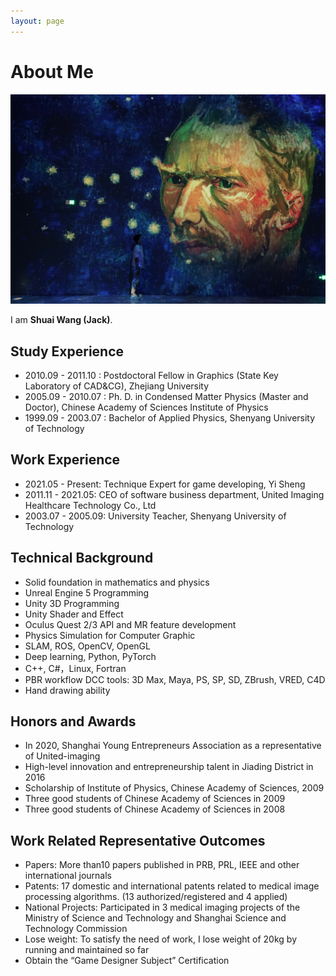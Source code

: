 ```yaml
---
layout: page
---
```


# About Me

<div>
<img src="/images/wangshuai.jpg">
</div>

I am **Shuai Wang (Jack)**. 

## Study Experience

- 2010.09 - 2011.10 : Postdoctoral Fellow in Graphics (State Key Laboratory of CAD&CG), Zhejiang University
- 2005.09 - 2010.07 : Ph. D. in Condensed Matter Physics (Master and Doctor), Chinese Academy of Sciences Institute of Physics
- 1999.09 - 2003.07 : Bachelor of Applied Physics, Shenyang University of Technology

## Work Experience

- 2021.05 - Present: Technique Expert for game developing, Yi Sheng
- 2011.11 - 2021.05: CEO of software business department, United Imaging Healthcare Technology Co., Ltd
- 2003.07 - 2005.09: University Teacher, Shenyang University of Technology

## Technical Background

+ Solid foundation in mathematics and physics
+ Unreal Engine 5 Programming
+ Unity 3D Programming
+ Unity Shader and Effect 
+ Oculus Quest 2/3 API and MR feature development
+ Physics Simulation for Computer Graphic
+ SLAM, ROS, OpenCV, OpenGL
+ Deep learning, Python, PyTorch
+ C++, C#，Linux, Fortran
+ PBR workflow DCC tools: 3D Max, Maya, PS, SP, SD, ZBrush, VRED, C4D
+ Hand drawing ability 

## Honors and Awards

- In 2020, Shanghai Young Entrepreneurs Association as a representative of United-imaging
- High-level innovation and entrepreneurship talent in Jiading District in 2016
- Scholarship of Institute of Physics, Chinese Academy of Sciences, 2009
- Three good students of Chinese Academy of Sciences in 2009
- Three good students of Chinese Academy of Sciences in 2008

## Work Related Representative Outcomes

- Papers: More than10 papers published in PRB, PRL, IEEE and other international journals
- Patents: 17 domestic and international patents related to medical image processing algorithms. (13 authorized/registered and 4 applied)
- National Projects: Participated in 3 medical imaging projects of the Ministry of Science and Technology and Shanghai Science and Technology Commission
- Lose weight: To satisfy the need of work, I lose weight of 20kg by running and maintained so far
- Obtain the “Game Designer Subject” Certification